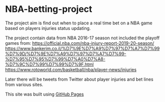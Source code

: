 # NBA-betting-project
The project aim is find out when to place a real time bet on a NBA game based on players injuries status updating.

The project contain data from NBA 2016-17 season not included the playoff games from:
https://official.nba.com/nba-injury-report-2019-20-season/
https://www.bankerim.co.il/%D7%9E%D7%A9%D7%97%D7%A7%D7%99%D7%9D/%D7%9E%D7%A9%D7%97%D7%A7%D7%99-%D7%95%D7%95%D7%99%D7%A0%D7%A8-%D7%9C%D7%99%D7%99%D7%9F.html
https://www.rotoworld.com/basketball/nba/player-news/injuries

Later there will be tweets from Twitter about player injuries and bet lines from various sites.

This site was built using [GitHub Pages](https://official.nba.com/nba-injury-report-2019-20-season/)
